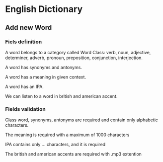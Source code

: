 # English Dictionary

## Add new Word

### Fiels definition

A word belongs to a category called Word Class: verb, noun, adjective, determiner, adverb, pronoun, preposition, conjunction, interjection.

A word has synonyms and antonyms.

A word has a meaning in given context.

A word has an IPA.

We can listen to a word in british and american accent.

### Fields validation

Class word, synonyms, antonyms are required and contain only alphabetic characters.

The meaning is required with a maximum of 1000 characters

IPA contains only ... characters, and it is required

The british and american accents are required with .mp3 extention
